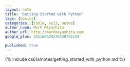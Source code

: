 ```yaml
---
layout: note
title: "Getting Started with Python"
tags: [basics]
categories: [cs61a, su13, notes]
author_name: Mark Miyashita
author_url: http://markmiyashita.com
google_plus: 101180624276428786239

published: true
---
```


{% include cs61a/notes/getting_started_with_python.md %}